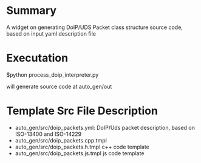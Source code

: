 # Summary
A widget on generating DoIP/UDS Packet class structure source code, based on
input yaml description file

# Executation
$python process_doip_interpreter.py

will generate source code at auto_gen/out

# Template Src File Description
- auto_gen/src/doip_packets.yml:
DoIP/Uds packet description, based on ISO-13400 and ISO-14229
- auto_gen/src/doip_packets.cpp.tmpl
- auto_gen/src/doip_packets.h.tmpl
c++ code template
- auto_gen/src/doip_packets.js.tmpl
js code template

